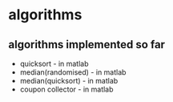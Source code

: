 # algorithms

## algorithms implemented so far
* quicksort - in matlab
* median(randomised) - in matlab
* median(quicksort) - in matlab
* coupon collector - in matlab
